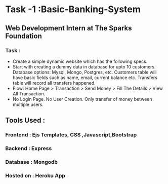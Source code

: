 # Task -1 :Basic-Banking-System
## Web Development Intern at The Sparks Foundation
### Task :
* Create a simple dynamic website which has the following specs.
*  Start with creating a dummy data in database for upto 10
   customers. Database options: Mysql, Mongo, Postgres, etc.
   Customers table will have basic fields such as name, email,
   current balance etc. Transfers table will record all transfers
   happened.
* Flow: Home Page > Transaction > Send Money > Fill The Details > View All Transaction.
* No Login Page. No User Creation. Only transfer of money
  between multiple users.
## Tools Used :  
###  Frontend : Ejs Templates, CSS ,Javascript,Bootstrap
###  Backend : Express 
###  Database : Mongodb
###  Hosted on : Heroku App

